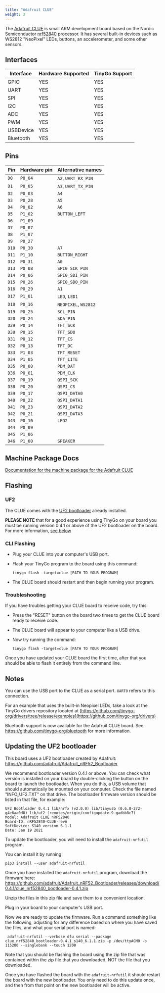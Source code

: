 ```yaml
---
title: "Adafruit CLUE"
weight: 3
---
```


The [Adafruit CLUE](https://www.adafruit.com/product/4500) is small ARM development board based on the Nordic Semiconductor [nrf52840](https://www.nordicsemi.com/eng/Products/nRF52840) processor. It has several built-in devices such as WS2812 "NeoPixel" LEDs, buttons, an accelerometer, and some other sensors.

## Interfaces

| Interface | Hardware Supported | TinyGo Support |
| --------- | ------------- | ----- |
| GPIO      | YES | YES |
| UART      | YES | YES |
| SPI       | YES | YES |
| I2C       | YES | YES |
| ADC       | YES | YES |
| PWM       | YES | YES |
| USBDevice | YES | YES |
| Bluetooth | YES | YES |

## Pins

| Pin               | Hardware pin | Alternative names |
| ----------------- | ------------ | ----------------- |
| `D0`              | `P0_04`      | `A2`, `UART_RX_PIN` |
| `D1`              | `P0_05`      | `A3`, `UART_TX_PIN` |
| `D2`              | `P0_03`      | `A4`              |
| `D3`              | `P0_28`      | `A5`              |
| `D4`              | `P0_02`      | `A6`              |
| `D5`              | `P1_02`      | `BUTTON_LEFT`     |
| `D6`              | `P1_09`      |                   |
| `D7`              | `P0_07`      |                   |
| `D8`              | `P1_07`      |                   |
| `D9`              | `P0_27`      |                   |
| `D10`             | `P0_30`      | `A7`              |
| `D11`             | `P1_10`      | `BUTTON_RIGHT`    |
| `D12`             | `P0_31`      | `A0`              |
| `D13`             | `P0_08`      | `SPI0_SCK_PIN`    |
| `D14`             | `P0_06`      | `SPI0_SDI_PIN`    |
| `D15`             | `P0_26`      | `SPI0_SDO_PIN`    |
| `D16`             | `P0_29`      | `A1`              |
| `D17`             | `P1_01`      | `LED`, `LED1`     |
| `D18`             | `P0_16`      | `NEOPIXEL`, `WS2812` |
| `D19`             | `P0_25`      | `SCL_PIN`         |
| `D20`             | `P0_24`      | `SDA_PIN`         |
| `D29`             | `P0_14`      | `TFT_SCK`         |
| `D30`             | `P0_15`      | `TFT_SDO`         |
| `D31`             | `P0_12`      | `TFT_CS`          |
| `D32`             | `P0_13`      | `TFT_DC`          |
| `D33`             | `P1_03`      | `TFT_RESET`       |
| `D34`             | `P1_05`      | `TFT_LITE`        |
| `D35`             | `P0_00`      | `PDM_DAT`         |
| `D36`             | `P0_01`      | `PDM_CLK`         |
| `D37`             | `P0_19`      | `QSPI_SCK`        |
| `D38`             | `P0_20`      | `QSPI_CS`         |
| `D39`             | `P0_17`      | `QSPI_DATA0`      |
| `D40`             | `P0_22`      | `QSPI_DATA1`      |
| `D41`             | `P0_23`      | `QSPI_DATA2`      |
| `D42`             | `P0_21`      | `QSPI_DATA3`      |
| `D43`             | `P0_10`      | `LED2`            |
| `D44`             | `P0_09`      |                   |
| `D45`             | `P1_06`      |                   |
| `D46`             | `P1_00`      | `SPEAKER`         |

## Machine Package Docs

[Documentation for the machine package for the Adafruit CLUE](../machine/clue)

## Flashing

### UF2

The CLUE comes with the [UF2 bootloader](https://github.com/Microsoft/uf2) already installed.

**PLEASE NOTE** that for a good experience using TinyGo on your board you must be running version 0.4.1 or above of the UF2 bootloader on the board. For more information, [see below](#updating-the-uf2-bootloader)

### CLI Flashing

- Plug your CLUE into your computer's USB port.
- Flash your TinyGo program to the board using this command:

    ```shell
    tinygo flash -target=clue [PATH TO YOUR PROGRAM]
    ```

- The CLUE board should restart and then begin running your program.

### Troubleshooting

If you have troubles getting your CLUE board to receive code, try this:

- Press the "RESET" button on the board two times to get the CLUE board ready to receive code.
- The CLUE board will appear to your computer like a USB drive.
- Now try running the command:

    ```shell
    tinygo flash -target=clue [PATH TO YOUR PROGRAM]
    ```

Once you have updated your CLUE board the first time, after that you should be able to flash it entirely from the command line.

## Notes

You can use the USB port to the CLUE as a serial port. `UART0` refers to this connection.

For an example that uses the built-in Neopixel LEDs, take a look at the TinyGo drivers repository located at [https://github.com/tinygo-org/drivers/tree/release/examples](https://github.com/tinygo-org/drivers)

Bluetooth support is now available for the Adafruit CLUE board. See https://github.com/tinygo-org/bluetooth for more information.

## Updating the UF2 bootloader

This board uses a UF2 bootloader created by Adafruit: https://github.com/adafruit/Adafruit_nRF52_Bootloader

We recommend bootloader version 0.4.1 or above. You can check what version is installed on your board by double-clicking the button on the board to launch the bootloader. When you do this, a USB volume that should automatically be mounted on your computer. Check the file named "INFO_UF2.TXT" on that drive. The bootloader firmware version should be listed in that file, for example:

```
UF2 Bootloader 0.4.1 lib/nrfx (v2.0.0) lib/tinyusb (0.6.0-272-g4e6aa0d8) lib/uf2 (remotes/origin/configupdate-9-gadbb8c7)
Model: Adafruit CLUE nRF52840
Board-ID: nRF52840-CLUE-revA
SoftDevice: S140 version 6.1.1
Date: Jan 19 2021
```

To update the bootloader, you will need to install the `adafruit-nrfutil` program. 

You can install it by running:

```shell
pip3 install --user adafruit-nrfutil
```

Once you have installed the `adafruit-nrfutil` program, download the firmware here: 
https://github.com/adafruit/Adafruit_nRF52_Bootloader/releases/download/0.4.1/clue_nrf52840_bootloader-0.4.1.zip

Unzip the files in this zip file and save them to a convenient location. 

Plug in your board to your computer's USB port.

Now we are ready to update the firmware. Run a command something like the following, adjusting for any difference based on where you have saved the files, and what your serial port is named:

```shell
 adafruit-nrfutil --verbose dfu serial --package clue_nrf52840_bootloader-0.4.1_s140_6.1.1.zip -p /dev/ttyACM0 -b 115200 --singlebank --touch 1200
```

Note that you should be flashing the board using the zip file that was contained within the zip file that you downloaded, NOT the file that you downloaded.

Once you have flashed the board with the `adafruit-nrfutil` it should restart the board with the new bootloader. You only need to do this update once, and then from that point on the new bootloader will be active.
